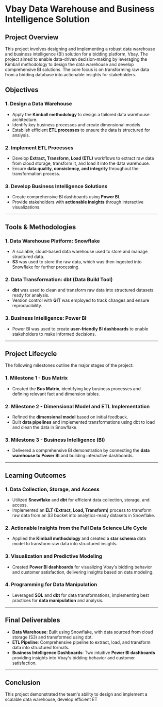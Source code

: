 # Vbay Data Warehouse and Business Intelligence Solution

## Project Overview

This project involves designing and implementing a robust data warehouse and business intelligence (BI) solution for a bidding platform, Vbay. The project aimed to enable data-driven decision-making by leveraging the Kimball methodology to design the data warehouse and develop comprehensive BI solutions. The core focus is on transforming raw data from a bidding database into actionable insights for stakeholders.

## Objectives

### 1. **Design a Data Warehouse**
- Apply the **Kimball methodology** to design a tailored data warehouse architecture.
- Identify key business processes and create dimensional models.
- Establish efficient **ETL processes** to ensure the data is structured for analysis.

### 2. **Implement ETL Processes**
- Develop **Extract, Transform, Load (ETL)** workflows to extract raw data from cloud storage, transform it, and load it into the data warehouse.
- Ensure **data quality, consistency, and integrity** throughout the transformation process.

### 3. **Develop Business Intelligence Solutions**
- Create comprehensive BI dashboards using **Power BI**.
- Provide stakeholders with **actionable insights** through interactive visualizations.

---

## Tools & Methodologies

### 1. **Data Warehouse Platform: Snowflake**
- A scalable, cloud-based data warehouse used to store and manage structured data.
- **S3** was used to store the raw data, which was then ingested into Snowflake for further processing.

### 2. **Data Transformation: dbt (Data Build Tool)**
- **dbt** was used to clean and transform raw data into structured datasets ready for analysis.
- Version control with **GIT** was employed to track changes and ensure reproducibility.

### 3. **Business Intelligence: Power BI**
- Power BI was used to create **user-friendly BI dashboards** to enable stakeholders to make informed decisions.

---

## Project Lifecycle

The following milestones outline the major stages of the project:

### 1. **Milestone 1 - Bus Matrix**
- Created the **Bus Matrix**, identifying key business processes and defining relevant fact and dimension tables.

### 2. **Milestone 2 - Dimensional Model and ETL Implementation**
- Refined the **dimensional model** based on initial feedback.
- Built **data pipelines** and implemented transformations using dbt to load and clean the data in Snowflake.

### 3. **Milestone 3 - Business Intelligence (BI)**
- Delivered a comprehensive BI demonstration by connecting the **data warehouse to Power BI** and building interactive dashboards.

---

## Learning Outcomes

### 1. **Data Collection, Storage, and Access**
- Utilized **Snowflake** and **dbt** for efficient data collection, storage, and access.
- Implemented an **ELT (Extract, Load, Transform)** process to transform raw data from an S3 bucket into analytics-ready datasets in Snowflake.

### 2. **Actionable Insights from the Full Data Science Life Cycle**
- Applied the **Kimball methodology** and created a **star schema** data model to transform raw data into structured insights.

### 3. **Visualization and Predictive Modeling**
- Created **Power BI dashboards** for visualizing Vbay's bidding behavior and customer satisfaction, delivering insights based on data modeling.

### 4. **Programming for Data Manipulation**
- Leveraged **SQL** and **dbt** for data transformations, implementing best practices for **data manipulation** and analysis.

---

## Final Deliverables

- **Data Warehouse**: Built using Snowflake, with data sourced from cloud storage (S3) and transformed using dbt.
- **ETL Pipeline**: Comprehensive pipeline to extract, load, and transform data into structured formats.
- **Business Intelligence Dashboards**: Two intuitive **Power BI dashboards** providing insights into Vbay's bidding behavior and customer satisfaction.

---

## Conclusion

This project demonstrated the team's ability to design and implement a scalable data warehouse, develop efficient ET

